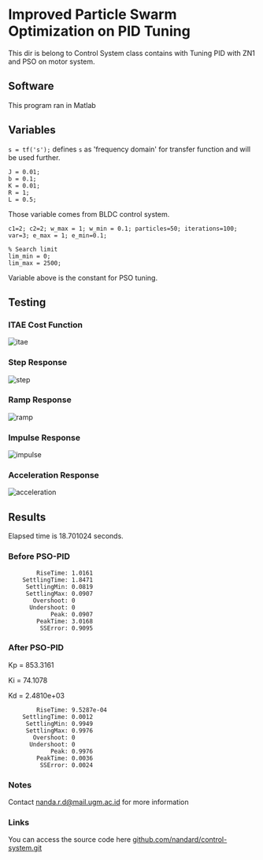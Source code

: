 # Improved Particle Swarm Optimization on PID Tuning
This dir is belong to Control System class contains with Tuning PID with ZN1 and PSO on motor system.

## Software
This program ran in Matlab

## Variables
`s = tf('s');` defines `s` as 'frequency domain' for transfer function and will be used further. 
```
J = 0.01;
b = 0.1;
K = 0.01;
R = 1;
L = 0.5;
```
Those variable comes from BLDC control system.
```
c1=2; c2=2; w_max = 1; w_min = 0.1; particles=50; iterations=100;
var=3; e_max = 1; e_min=0.1;

% Search limit
lim_min = 0;
lim_max = 2500;
```
Variable above is the constant for PSO tuning.


## Testing 
### ITAE Cost Function
![itae](https://user-images.githubusercontent.com/77116615/191751929-89ff2f77-7e1a-45a4-b535-f8f3a768ecc6.png)

### Step Response
![step](https://user-images.githubusercontent.com/77116615/191751960-eee905b9-e450-41de-8824-f2157e431238.png)

### Ramp Response
![ramp](https://user-images.githubusercontent.com/77116615/191752006-63e2fe9b-69ad-48eb-881d-7adb2b630819.png)

### Impulse Response
![impulse](https://user-images.githubusercontent.com/77116615/191752036-5e05bfd7-9448-437e-ada6-16d9744b1b89.png)

### Acceleration Response
![acceleration](https://user-images.githubusercontent.com/77116615/191752086-4f392de0-202b-429c-adc9-0935d10275b5.png)

## Results
Elapsed time is 18.701024 seconds.

### Before PSO-PID
```
        RiseTime: 1.0161
    SettlingTime: 1.8471
     SettlingMin: 0.0819
     SettlingMax: 0.0907
       Overshoot: 0
      Undershoot: 0
            Peak: 0.0907
        PeakTime: 3.0168
         SSError: 0.9095
```
### After PSO-PID
Kp = 853.3161

Ki = 74.1078

Kd = 2.4810e+03
```
        RiseTime: 9.5287e-04
    SettlingTime: 0.0012
     SettlingMin: 0.9949
     SettlingMax: 0.9976
       Overshoot: 0
      Undershoot: 0
            Peak: 0.9976
        PeakTime: 0.0036
         SSError: 0.0024
```

### Notes
Contact nanda.r.d@mail.ugm.ac.id for more information
### Links
You can access the source code here
[github.com/nandard/control-system.git](https://github.com/nandard/control-system.git)
